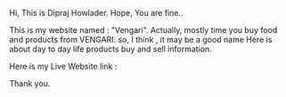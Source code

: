Hi, This is Dipraj Howlader. Hope, You are fine..

This is my website named : "Vengari". Actually, mostly time you buy food and products from VENGARI. so, I think , it may be a good name  Here is about day to day life products buy and sell information.



Here is my Live Website link : 

Thank you.